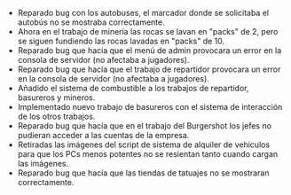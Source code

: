 - Reparado bug con los autobuses, el marcador donde se solicitaba el autobús no se mostraba correctamente.
- Ahora en el trabajo de minería las rocas se lavan en "packs" de 2, pero se siguen fundiendo las rocas lavadas en "packs" de 10.
- Reparado bug que hacía que el menú de admin provocara un error en la consola de servidor (no afectaba a jugadores).
- Reparado bug que hacía que el trabajo de repartidor provocara un error en la consola de servidor (no afectaba a jugadores).
- Añadido el sistema de combustible a los trabajos de repartidor, basureros y mineros.
- Implementado nuevo trabajo de basureros con el sistema de interacción de los otros trabajos.
- Reparado bug que hacía que en el trabajo del Burgershot los jefes no pudieran acceder a las cuentas de la empresa.
- Retiradas las imágenes del script de sistema de alquiler de vehículos para que los PCs menos potentes no se resientan tanto cuando cargan las imágenes.
- Reparado bug que hacía que las tiendas de tatuajes no se mostraran correctamente.
